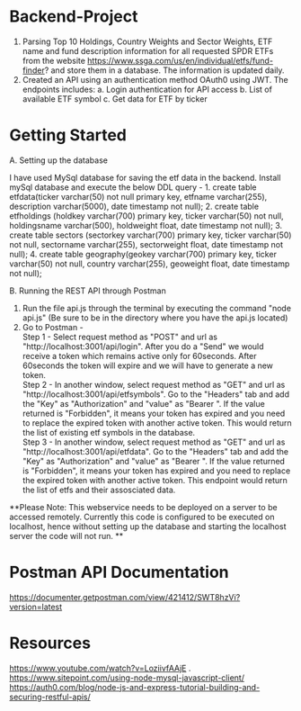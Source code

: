 # Backend-Project
1. Parsing Top 10 Holdings, Country Weights and Sector Weights, ETF name and fund description information for all requested SPDR ETFs from the website https://www.ssga.com/us/en/individual/etfs/fund-finder? and store them in a database. The information is updated daily.
2. Created an API using an authentication method OAuth0 using JWT. The endpoints includes:
    a. Login authentication for API access
    b. List of available ETF symbol
    c. Get data for ETF by ticker

# Getting Started

A. Setting up the database  

I have used MySql database for saving the etf data in the backend.
Install mySql database and execute the below DDL query -
    1. create table etfdata(ticker varchar(50) not null primary key, etfname varchar(255), description varchar(5000), date timestamp not null);
    2. create table etfholdings (holdkey varchar(700) primary key, ticker varchar(50) not null, holdingsname varchar(500), holdweight float, date timestamp not null);
    3. create table sectors (sectorkey varchar(700) primary key, ticker varchar(50) not null, sectorname varchar(255), sectorweight float, date timestamp not null);
    4. create table geography(geokey varchar(700) primary key, ticker varchar(50) not null, country varchar(255), geoweight float, date timestamp not null);


B. Running the REST API through Postman    
1. Run the file api.js through the terminal by executing the command "node api.js" (Be sure to be in the directory where you have the api.js located)
2. Go to Postman -  
Step 1 - Select request method as "POST" and url as "http://localhost:3001/api/login". After you do a "Send" we would receive a token which remains active only for 60seconds. After 60seconds the token will expire and we will have to generate a new token.  
Step 2 - In another window, select request method as "GET" and url as "http://localhost:3001/api/etfsymbols". Go to the "Headers" tab and add the "Key" as "Authorization" and "value" as "Bearer <Token>". If the value returned is "Forbidden", it means your token has expired and you need to replace the expired token with another active token. This would return the list of existing etf symbols in the database.   
Step 3 - In another window, select request method as "GET" and url as "http://localhost:3001/api/etfdata". Go to the "Headers" tab and add the "Key" as "Authorization" and "value" as "Bearer <Token>". If the value returned is "Forbidden", it means your token has expired and you need to replace the expired token with another active token. This endpoint would return the list of etfs and their assosciated data.

**Please Note: This webservice needs to be deployed on a server to be accessed remotely. Currently this code is configured to be executed on localhost, hence without setting up the database and starting the localhost server the code will not run. **   

# Postman API Documentation
https://documenter.getpostman.com/view/421412/SWT8hzVi?version=latest

# Resources
https://www.youtube.com/watch?v=LoziivfAAjE .    
https://www.sitepoint.com/using-node-mysql-javascript-client/     
https://auth0.com/blog/node-js-and-express-tutorial-building-and-securing-restful-apis/
